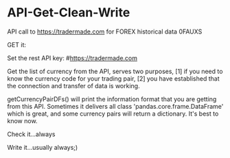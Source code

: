 # API-Get-Clean-Write
API call to https://tradermade.com for FOREX historical data
0FAUXS

GET it:

Set the rest API key:
#https://tradermade.com

Get the list of currency from the API, serves two purposes, [1] if you need to know the currency code for your trading pair, [2] you have established that the connection and transfer of data is working. 

getCurrencyPairDFs() will print the information format that you are getting from this API. Sometimes it delivers all class 'pandas.core.frame.DataFrame' which is great, and some currency pairs will return a dictionary. It's best to know now. 

Check it...always

Write it...usually always;)
